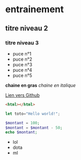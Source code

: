 # entrainement
## titre niveau 2 
### titre niveau 3

+ puce n°1
+ puce n°2
+ puce n°3
+ puce n°4
+ puce n°5

**chaine en gras**
*chaine en italique*

[Lien vers Github](https://github.com)

```html
<html></html>
```

```javascript
let toto="Hello world!";
```

```php
$montant = 100;
$montant = $montant - 50;
echo $montant;
```

+ lol
+ dota
+ ml

